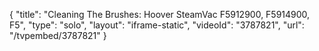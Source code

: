 {
    "title": "Cleaning The Brushes: Hoover SteamVac F5912900, F5914900, F5",
    "type": "solo",
    "layout": "iframe-static",
    "videoId": "3787821",
    "url": "\/tvpembed\/3787821"
}